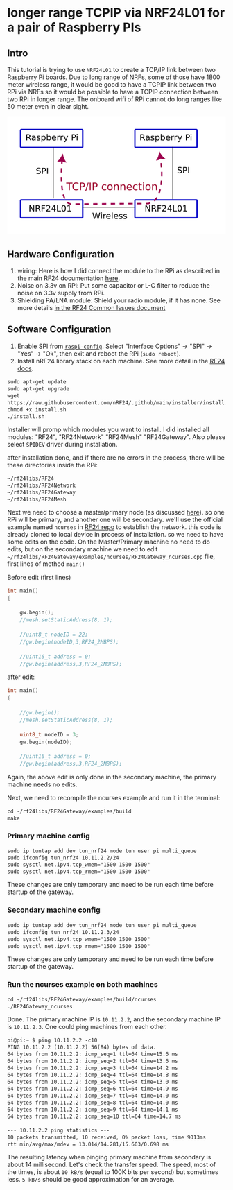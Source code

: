 # longer range TCPIP via NRF24L01 for a pair of Raspberry PIs

## Intro

This tutorial is trying to use `NRF24L01` to create a TCP/IP link between two Raspberry Pi boards.
Due to long range of NRFs, some of those have 1800 meter wireless range, it would be good to have a TCPIP link between two RPi via NRFs so it would be possible to have a TCPIP connection between two RPi in longer range. The onboard wifi of RPi cannot do long ranges like 50 meter even in clear sight. 

![schematics](rpi_tcpip_link.png)

## Hardware Configuration

1. wiring: Here is how I did connect the module to the RPi as described in the main RF24 documentation [here](https://nrf24.github.io/RF24/#autotoc_md227).
2. Noise on 3.3v on RPi: Put some capacitor or L-C filter to reduce the noise on 3.3v supply from RPi.
3. Shielding PA/LNA module: Shield your radio module, if it has none. See more details [in the RF24 Common Issues document](https://github.com/nRF24/RF24/blob/master/COMMON_ISSUES.md#my-palna-module-fails-to-transmit)

## Software Configuration

1. Enable SPI from [`raspi-config`](https://www.raspberrypi.com/documentation/computers/configuration.html#raspi-config). Select "Interface Options" -> "SPI" -> "Yes" -> "Ok", then exit and reboot the RPi (`sudo reboot`).
2. Install nRF24 library stack on each machine. See more detail in the [RF24 docs](https://nrf24.github.io/RF24/md_docs_2linux__install.html). 

```text
sudo apt-get update
sudo apt-get upgrade
wget https://raw.githubusercontent.com/nRF24/.github/main/installer/install.sh
chmod +x install.sh
./install.sh
```
Installer will promp which modules you want to install. I did installed all modules: "RF24", "RF24Network" "RF24Mesh" "RF24Gateway". Also please select `SPIDEV` driver during installation.

after installation done, and if there are no errors in the process, there will be these directories inside the RPi:

```text
~/rf24libs/RF24
~/rf24libs/RF24Network
~/rf24libs/RF24Gateway
~/rf24libs/RF24Mesh
```

Next we need to choose a master/primary node (as discussed [here](https://github.com/nRF24/RF24Gateway/issues/41)). so one RPi will be primary, and another one will be secondary. we'll use the official example named `ncurses` in [RF24 repo](https://github.com/nRF24/RF24Gateway/tree/master/examples/ncurses) to establish the network.
this code is already cloned to local device in process of installation. so we need to have some edits on the code. On the Master/Primary machine no need to do edits, but on the secondary machine we need to edit `~/rf24libs/RF24Gateway/examples/ncurses/RF24Gateway_ncurses.cpp` file, first lines of method `main()`

Before edit (first lines)
```cpp
int main()
{

    gw.begin();
    //mesh.setStaticAddress(8, 1);

    //uint8_t nodeID = 22;
    //gw.begin(nodeID,3,RF24_2MBPS);

    //uint16_t address = 0;
    //gw.begin(address,3,RF24_2MBPS);
```
after edit:
```cpp
int main()
{

    //gw.begin();
    //mesh.setStaticAddress(8, 1);

    uint8_t nodeID = 3;
    gw.begin(nodeID);

    //uint16_t address = 0;
    //gw.begin(address,3,RF24_2MBPS);
```

Again, the above edit is only done in the secondary machine, the primary machine needs no edits.

Next, we need to recompile the ncurses example and run it in the terminal:

```text
cd ~/rf24libs/RF24Gateway/examples/build
make
```

### Primary machine config

```text
sudo ip tuntap add dev tun_nrf24 mode tun user pi multi_queue
sudo ifconfig tun_nrf24 10.11.2.2/24
sudo sysctl net.ipv4.tcp_wmem="1500 1500 1500"
sudo sysctl net.ipv4.tcp_rmem="1500 1500 1500"
```
These changes are only temporary and need to be run each time before startup of the gateway.

### Secondary machine config

```text
sudo ip tuntap add dev tun_nrf24 mode tun user pi multi_queue
sudo ifconfig tun_nrf24 10.11.2.3/24
sudo sysctl net.ipv4.tcp_wmem="1500 1500 1500"
sudo sysctl net.ipv4.tcp_rmem="1500 1500 1500"
```
These changes are only temporary and need to be run each time before startup of the gateway.

### Run the ncurses example on both machines

```text
cd ~/rf24libs/RF24Gateway/examples/build/ncurses
./RF24Gateway_ncurses
```

Done. The primary machine IP is `10.11.2.2`, and the secondary machine IP is `10.11.2.3`.
One could ping machines from each other.

```text
pi@pi:~ $ ping 10.11.2.2 -c10
PING 10.11.2.2 (10.11.2.2) 56(84) bytes of data.
64 bytes from 10.11.2.2: icmp_seq=1 ttl=64 time=15.6 ms
64 bytes from 10.11.2.2: icmp_seq=2 ttl=64 time=13.6 ms
64 bytes from 10.11.2.2: icmp_seq=3 ttl=64 time=14.2 ms
64 bytes from 10.11.2.2: icmp_seq=4 ttl=64 time=14.8 ms
64 bytes from 10.11.2.2: icmp_seq=5 ttl=64 time=13.0 ms
64 bytes from 10.11.2.2: icmp_seq=6 ttl=64 time=14.9 ms
64 bytes from 10.11.2.2: icmp_seq=7 ttl=64 time=14.0 ms
64 bytes from 10.11.2.2: icmp_seq=8 ttl=64 time=14.0 ms
64 bytes from 10.11.2.2: icmp_seq=9 ttl=64 time=14.1 ms
64 bytes from 10.11.2.2: icmp_seq=10 ttl=64 time=14.7 ms

--- 10.11.2.2 ping statistics ---
10 packets transmitted, 10 received, 0% packet loss, time 9013ms
rtt min/avg/max/mdev = 13.014/14.281/15.603/0.698 ms
```

The resulting latency when pinging primary machine from secondary is about 14 millisecond. Let's check the transfer speed. The speed, most of the times, is about `10 kB/s` (equal to 100K bits per second) but sometimes less. `5 kB/s` should be good approximation for an average.

